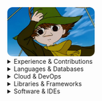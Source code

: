<img src="snufkin.jpg" alt="Snufkin" width="200" style="border-radius: 12px;" />


<details>
  <summary>Experience & Contributions</summary>
ㅤㅤ
  
```bash
$ whoami
Software developer working with Rust, Python and distributed systems.
Exploring machine learning, automation and open source collaboration.
```

 - **Software Engineer** at [Insight Data Science Lab](https://www.linkedin.com/company/insight-data-science-lab/)  
 - **Data Scientist** at [GREat](https://www.linkedin.com/company/greatufc/)  
 - **Scientific Researcher** at [Federal University of Ceará (UFC)](https://www.ufc.br/)  

[![GitHub – PRs Merged](https://img.shields.io/badge/GitHub-25%20PRs%20Merged-000?style=for-the-badge&logo=github)](https://github.com/pulls?q=is%3Apr+is%3Amerged+author%3Ajhenrique04)

</details>

<details>
  <summary>Languages & Databases</summary>
ㅤㅤㅤㅤㅤㅤㅤ

[![Rust](https://img.shields.io/badge/Rust-%23D34516?style=for-the-badge&logo=rust&logoColor=white)]()
[![Python](https://img.shields.io/badge/Python-3670A0?style=for-the-badge&logo=python&logoColor=white)]()
[![Zig](https://img.shields.io/badge/Zig-f7a41d?style=for-the-badge&logo=zig&logoColor=white)]()
[![Clojure](https://img.shields.io/badge/Clojure-%2333B5E5?style=for-the-badge&logo=clojure&logoColor=white)]()
[![R](https://img.shields.io/badge/R-276DC3?style=for-the-badge&logo=r&logoColor=white)]()

[![PostgreSQL](https://img.shields.io/badge/PostgreSQL-336791?style=for-the-badge&logo=postgresql&logoColor=white)]()
[![MySQL](https://img.shields.io/badge/MySQL-00758F?style=for-the-badge&logo=mysql&logoColor=white)]()
[![Oracle](https://img.shields.io/badge/Oracle-FF0000?style=for-the-badge&logo=oracle&logoColor=white)]()
[![Firebase](https://img.shields.io/badge/firebase-a08021?style=for-the-badge&logo=firebase&logoColor=ffcd34)](https://firebase.google.com/)

</details>

<details>
  <summary>Cloud & DevOps</summary>
ㅤㅤㅤㅤㅤㅤㅤㅤ

[![Google Cloud](https://img.shields.io/badge/Google%20Cloud-4285F4?style=for-the-badge&logo=google-cloud&logoColor=white)]() [![AWS](https://img.shields.io/badge/AWS-FF9900?style=for-the-badge&logo=google-cloud&logoColor=white)]() [![Oracle](https://img.shields.io/badge/Oracle-F80000?style=for-the-badge&logo=google-cloud&logoColor=white)]()

[![Linux](https://img.shields.io/badge/Linux-2E3440?style=for-the-badge&logo=linux&logoColor=white)]() [![Git](https://img.shields.io/badge/Git-F05032?style=for-the-badge&logo=git&logoColor=white)]() [![CMake](https://img.shields.io/badge/CMake-064F8C?style=for-the-badge&logo=cmake&logoColor=white)]()

[![GitHub Actions](https://img.shields.io/badge/github%20actions-%23161b22.svg?style=for-the-badge&logo=githubactions&logoColor=white)](https://github.com/features/actions) [![Jenkins](https://img.shields.io/badge/Jenkins-D24939?style=for-the-badge&logo=jenkins&logoColor=white)]()

</details>

<details>
  <summary>Libraries & Frameworks</summary>
ㅤㅤㅤㅤㅤ

**Rust:**  
[![Vodozemac](https://img.shields.io/badge/Vodozemac-%236E40C9?style=for-the-badge&logo=rust&logoColor=white)]()
[![Tokio](https://img.shields.io/badge/Tokio-%23D34516?style=for-the-badge&logo=rust&logoColor=white)]()
[![SQLx](https://img.shields.io/badge/SQLx-%23007ACC?style=for-the-badge&logo=rust&logoColor=white)]()
[![Serde](https://img.shields.io/badge/Serde-%23D34516?style=for-the-badge&logo=rust&logoColor=white)]()
[![Actix Web](https://img.shields.io/badge/Actix_Web-%23D34516?style=for-the-badge&logo=rust&logoColor=white)]()
[![Rocket](https://img.shields.io/badge/Rocket-%23212121?style=for-the-badge&logo=rust&logoColor=white)]()
[![Bevy](https://img.shields.io/badge/Bevy-%2300D269?style=for-the-badge&logo=rust&logoColor=white)]()
[![Tide](https://img.shields.io/badge/Tide-%2345A29E?style=for-the-badge&logo=rust&logoColor=white)]()
[![Diesel](https://img.shields.io/badge/Diesel-%23322C2B?style=for-the-badge&logo=rust&logoColor=white)]()
[![Rustls](https://img.shields.io/badge/Rustls-%23D34516?style=for-the-badge&logo=rust&logoColor=white)]()
[![ring](https://img.shields.io/badge/ring-%23D34516?style=for-the-badge&logo=rust&logoColor=white)]()
[![sodiumoxide](https://img.shields.io/badge/Sodiumoxide-%23D34516?style=for-the-badge&logo=rust&logoColor=white)]()
[![TUI‑rs](https://img.shields.io/badge/TUI‑rs-%23377799?style=for-the-badge&logo=rust&logoColor=white)]()
[![Matrix‑rust‑sdk](https://img.shields.io/badge/Matrix‑rust‑sdk-%231D1D1D?style=for-the-badge&logo=matrix&logoColor=white)]()  

**Python:**  
[![Flask](https://img.shields.io/badge/Flask-000000?style=for-the-badge&logo=flask&logoColor=white)]()
[![Django](https://img.shields.io/badge/Django-%23092E20?style=for-the-badge&logo=django&logoColor=white)]()
[![Pandas](https://img.shields.io/badge/Pandas-%23150458?style=for-the-badge&logo=pandas&logoColor=white)]()
[![NumPy](https://img.shields.io/badge/NumPy-%23013243?style=for-the-badge&logo=numpy&logoColor=white)]()
[![Matplotlib](https://img.shields.io/badge/Matplotlib-%23E6550D?style=for-the-badge&logo=python&logoColor=white)]()
[![Seaborn](https://img.shields.io/badge/Seaborn-%23377EB8?style=for-the-badge&logo=python&logoColor=white)]()
[![SciPy](https://img.shields.io/badge/SciPy-%238E44AD?style=for-the-badge&logo=python&logoColor=white)]()
[![PyTorch](https://img.shields.io/badge/PyTorch-%23EE4C2C?style=for-the-badge&logo=pytorch&logoColor=white)]()
[![TensorFlow](https://img.shields.io/badge/TensorFlow-%23FF6F00?style=for-the-badge&logo=tensorflow&logoColor=white)]()
[![Scikit-learn](https://img.shields.io/badge/Scikit--Learn-%23F7931E?style=for-the-badge&logo=scikit-learn&logoColor=white)]()
[![SDV](https://img.shields.io/badge/SDV-%2332375B?style=for-the-badge&logo=python&logoColor=white)]() [![XGBoost](https://img.shields.io/badge/XGBoost-%2332475B?style=for-the-badge&logo=python&logoColor=white)]()

</details>

<details>
  <summary>Software & IDEs</summary>
ㅤㅤㅤㅤ

[![Insomnia](https://img.shields.io/badge/Insomnia-4000BF?style=for-the-badge&logo=insomnia&logoColor=white)](https://insomnia.rest/) [![Slack](https://img.shields.io/badge/Slack-4A154B?style=for-the-badge&logo=slack&logoColor=white)](https://slack.com/) [![Element](https://img.shields.io/badge/Element-0DBD8B?style=for-the-badge&logo=element&logoColor=white)]() [![Matrix](https://img.shields.io/badge/Matrix-1d1d1d?style=for-the-badge&logo=matrix&logoColor=white)]()

[![Zed](https://img.shields.io/badge/Zed-ffffff?style=for-the-badge&logo=zedindustries&logoColor=084CCF)]() [![Neovim](https://img.shields.io/badge/Neovim-57A143?style=for-the-badge&logo=neovim&logoColor=white)]() [![Visual Studio Code](https://img.shields.io/badge/Visual%20Studio%20Code-097dcd.svg?style=for-the-badge&logo=visual-studio-code&logoColor=white)](https://code.visualstudio.com/) [![IntelliJ IDEA](https://img.shields.io/badge/IntelliJ-000000?style=for-the-badge&logo=intellij-idea&logoColor=white)]()

</details>
